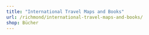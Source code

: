 ```yaml
---
title: "International Travel Maps and Books"
url: /richmond/international-travel-maps-and-books/
shop: Bücher
---
```

